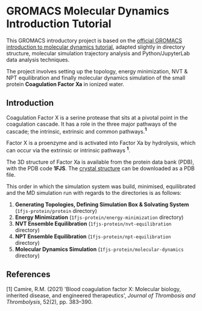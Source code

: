 # GROMACS Molecular Dynamics Introduction Tutorial

This GROMACS introductory project is based on the [official GROMACS introduction to molecular dynamics tutorial](https://tutorials.gromacs.org/md-intro-tutorial.html), adapted slightly in directory structure, molecular simulation trajectory analysis and Python/JupyterLab data analysis techniques.

The project involves setting up the topology, energy minimization, NVT & NPT equilibration and finally molecular dynamics simulation of the small protein **Coagulation Factor Xa** in ionized water.

## Introduction

Coagulation Factor X is a serine protease that sits at a pivotal point in the coagulation cascade. It has a role in the three major pathways of the cascade; the intrinsic, extrinsic and common pathways.**<sup>1</sup>**

Factor X is a proenzyme and is activated into Factor Xa by hydrolysis, which can occur via the extrinsic or intrinsic pathways **<sup>1</sup>**.

The 3D structure of Factor Xa is available from the protein data bank (PDB), with the PDB code **1FJS**. The [crystal structure](https://www.rcsb.org/3d-view/1FJS/1) can be downloaded as a PDB file.

This order in which the simulation system was build, minimised, equilibrated and the MD simulation run with regards to the directories is as follows:
1. **Generating Topologies, Defining Simulation Box & Solvating System** (`1fjs-protein/protein` directory)
2. **Energy Minimization** (`1fjs-protein/energy-minimization` directory)
3. **NVT Ensemble Equilibration** (`1fjs-protein/nvt-equilibration` directory)
4. **NPT Ensemble Equilibration** (`1fjs-protein/npt-equilibration` directory)
5. **Molecular Dynamics Simulation** (`1fjs-protein/molecular-dynamics` directory)

## References
[1] Camire, R.M. (2021) 'Blood coagulation factor X: Molecular biology, inherited disease, and engineered therapeutics', *Journal of Thrombosis and Thrombolysis*, 52(2), pp. 383–390.<br>
